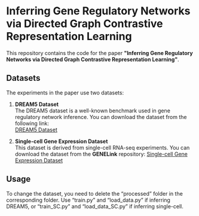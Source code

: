 # Inferring Gene Regulatory Networks via Directed Graph Contrastive Representation Learning

This repository contains the code for the paper **"Inferring Gene Regulatory Networks via Directed Graph Contrastive Representation Learning"**. 

## Datasets

The experiments in the paper use two datasets:

1. **DREAM5 Dataset**  
   The DREAM5 dataset is a well-known benchmark used in gene regulatory network inference. You can download the dataset from the following link:  
   [DREAM5 Dataset](https://www.synapse.org/Synapse:syn2787209/wiki/70349)

2. **Single-cell Gene Expression Dataset**  
   This dataset is derived from single-cell RNA-seq experiments. You can download the dataset from the **GENELink** repository:
   [Single-cell Gene Expression Dataset](https://github.com/zpliulab/GENELink)

## Usage

To change the dataset, you need to delete the “processed” folder in the corresponding folder. Use “train.py” and “load_data.py” if inferring DREAM5, or “train_SC.py” and “load_data_SC.py” if inferring single-cell.
